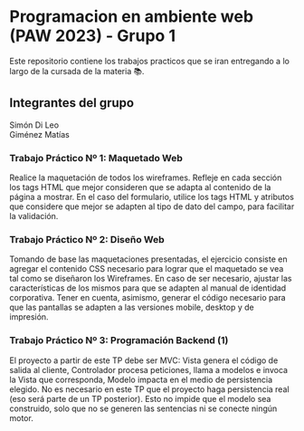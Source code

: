 # Programacion en ambiente web (PAW 2023) - Grupo 1

Este repositorio contiene los trabajos practicos que se iran entregando a lo largo de la cursada de la materia 📚.

## Integrantes del grupo <br>
Simón Di Leo <br>
Giménez Matías <br>

### Trabajo Práctico Nº 1: Maquetado Web
Realice la maquetación de todos los wireframes. Refleje en cada sección los tags HTML que mejor consideren que se adapta al contenido de la página a mostrar. En el caso del formulario, utilice los tags HTML y atributos que considere que mejor se adapten al tipo de dato del campo, para facilitar la validación.

### Trabajo Práctico Nº 2: Diseño Web
Tomando de base las maquetaciones presentadas, el ejercicio consiste en agregar el contenido CSS necesario para lograr que el maquetado se vea tal como se diseñaron los Wireframes. En caso de ser necesario, ajustar las características de los mismos para que se adapten al manual de identidad corporativa.
Tener en cuenta, asimismo, generar el código necesario para que las pantallas se adapten a las versiones mobile, desktop y de impresión.

### Trabajo Práctico Nº 3: Programación Backend (1)
El proyecto a partir de este TP debe ser MVC: Vista genera el código de salida al cliente, Controlador procesa peticiones, llama a modelos e invoca la Vista que corresponda, Modelo impacta en el medio de persistencia elegido. No es necesario en este TP que el proyecto haga persistencia real (eso será parte de un TP posterior). Esto no impide que el modelo sea construido, solo que no se generen las sentencias ni se conecte ningún motor.
